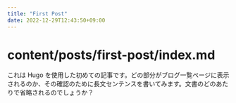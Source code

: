 ```yaml
---
title: "First Post"
date: 2022-12-29T12:43:50+09:00
---
```


# content/posts/first-post/index.md

これは Hugo を使用した初めての記事です。どの部分がブログ一覧ページに表示されるのか、その確認のために長文センテンスを書いてみます。文書のどのあたりで省略されるのでしょうか？
